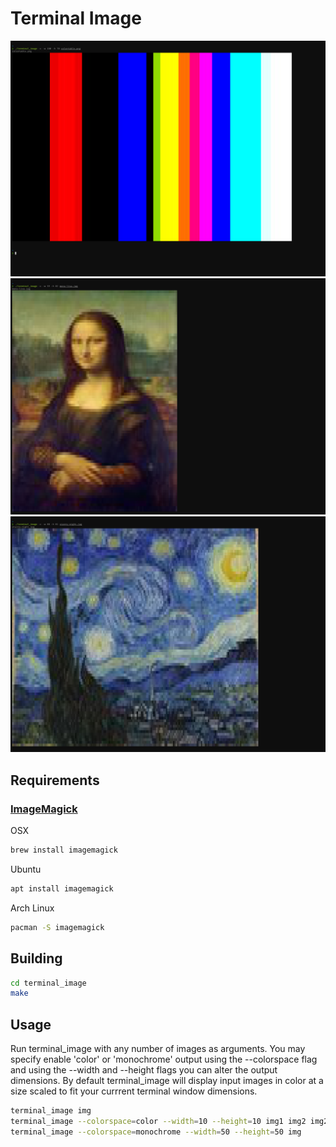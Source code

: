# Terminal Image

![Example output using a color table image](docs/images/example_color-table.png)
![Example output using an image of Mona Lisa](docs/images/example_mona-lisa.png)
![Example output using an image of Starry Night](docs/images/example_starry-night.png)


## Requirements

### [ImageMagick](https://github.com/ImageMagick/ImageMagick)

OSX
```bash
brew install imagemagick
```
Ubuntu
```bash
apt install imagemagick
```
Arch Linux
```bash
pacman -S imagemagick
```

## Building

```bash
cd terminal_image
make
```

## Usage

Run terminal_image with any number of images as arguments. You may specify enable 'color' or 'monochrome' output using the --colorspace flag and using the --width and --height flags you can alter the output dimensions. By default terminal_image will display input images in color at a size scaled to fit your currrent terminal window dimensions.

```bash
terminal_image img                                                        # display an image in color scaled to fit your terminal window
terminal_image --colorspace=color --width=10 --height=10 img1 img2 img2   # display multiple images in color at 10x10 scale
terminal_image --colorspace=monochrome --width=50 --height=50 img         # display an image in monochrome mode at 50x50 scale
```
